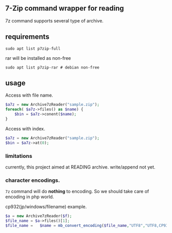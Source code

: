 ## 7-Zip command wrapper for reading

7z command supports several type of archive. 

## requirements

```
sudo apt list p7zip-full
```

rar will be installed as non-free
```
sudo apt list p7zip-rar # debian non-free
```
## usage 
Access with file name.
```php
$a7z = new Archive7zReader("sample.zip");
foreach( $a7z->files() as $name) {
    $bin = $a7z->conent($name);
}
```
Access with index.
```php
$a7z = new Archive7zReader("sample.zip");
$bin = $a7z->at(0);
```

### limitations 

currently, this project aimed at READING archive. write/append not yet.


### character encodings.

`7z` command will do **nothing** to encoding. So we should take care of encoding in php world.

cp932(jp/windows/filename) example.
```php
$a = new Archive7zReader($f);
$file_name = $a->files()[1];
$file_name =   $name = mb_convert_encoding($file_name,"UTF8","UTF8,CP932");
```



